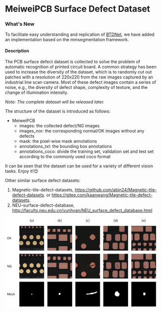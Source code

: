 # MeiweiPCB Surface Defect Dataset

### What's New
To facilitate easy understanding and replication of [BTDNet](https://github.com/youtang1993/MeiweiPCB/blob/master/BTDNet.zip), we have added an implementation based on the mmsegmentation framework.

#### Description
The PCB surface defect dataset is collected to solve the problem of automatic recognition of printed circuit board. 
A common strategy has been used to increase the diversity of the dataset, which is to randomly cut out patches with a resolution of 220x220 from the raw images captured by an industrial line scan camera. 
Most of these defect images contain a series of noise, e.g., the diversity of defect shape, complexity of texture, and the change of illumination intensity.

*Note: The complete dataset will be released later.*

The structure of the dataset is introduced as follows:

- MeiweiPCB
    - images: the collected defect/NG images
    - images_nor: the corresponding normal/OK images without any defects
    - mask: the pixel-wise mask annotations
    - annotations_txt: the bounding box annotations
    - annotations_coco: divide the training set, validation set and test set according to the commonly used coco format

It can be seen that the dataset can be used for a variety of different vision tasks. 
Enjoy it!😊


Other similar surface defect datasets:
1. Magnetic-tile-defect-datasets, https://github.com/abin24/Magnetic-tile-defect-datasets. or https://gitee.com/kaanwang/Magnetic-tile-defect-datasets.
2. NEU-surface-defect-database, http://faculty.neu.edu.cn/yunhyan/NEU_surface_defect_database.html




![vis](demo.png)
